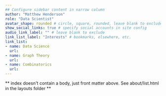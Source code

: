 ```yaml
---
## Configure sidebar content in narrow column
author: "Matthew Henderson"
role: "Data Scientist"
avatar_shape: rounded # circle, square, rounded, leave blank to exclude
show_social_links: true # specify social accounts in site config
audio_link_label: "" # leave blank to exclude
link_list_label: "Interests" # bookmarks, elsewhere, etc.
link_list:
- name: Data Science
  url: 
- name: Graph Theory
  url: 
- name: Combinatorics
  url:
---
```


** index doesn't contain a body, just front matter above.
See about/list.html in the layouts folder **

